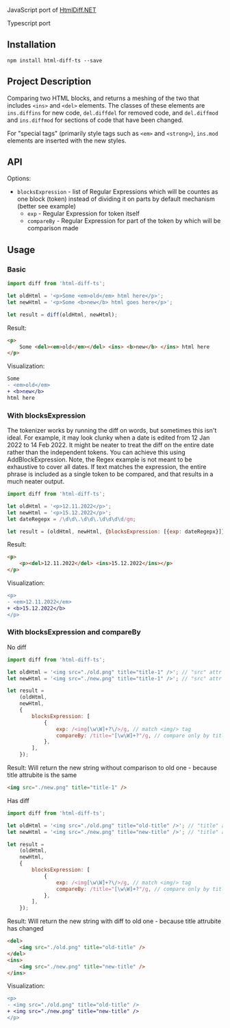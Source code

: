 JavaScript port of [HtmlDiff.NET](https://github.com/Rohland/htmldiff.net)

Typescript port

## Installation

`npm install html-diff-ts --save`

## Project Description

Comparing two HTML blocks, and returns a meshing of the two that includes `<ins>` and `<del>` elements. The classes of these elements are `ins.diffins` for new code, `del.diffdel` for removed code, and `del.diffmod` and `ins.diffmod` for sections of code that have been changed.

For "special tags" (primarily style tags such as `<em>` and `<strong>`), `ins.mod` elements are inserted with the new styles.

## API

Options:

-   `blocksExpression` - list of Regular Expressions which will be countes as one block (token) instead of dividing it on parts by default mechanism (better see example)
    -   `exp` - Regular Expression for token itself
    -   `compareBy` - Regular Expression for part of the token by which will be comparison made

## Usage

### Basic

```javascript
import diff from 'html-diff-ts';

let oldHtml = '<p>Some <em>old</em> html here</p>';
let newHtml = '<p>Some <b>new</b> html goes here</p>';

let result = diff(oldHtml, newHtml);
```

Result:

```html
<p>
    Some <del><em>old</em></del> <ins> <b>new</b> </ins> html here
</p>
```

Visualization:

```diff
Some
- <em>old</em>
+ <b>new</b>
html here
```

### With blocksExpression

The tokenizer works by running the diff on words, but sometimes this isn't ideal. For example, it may look clunky when a date is edited from 12 Jan 2022 to 14 Feb 2022. It might be neater to treat the diff on the entire date rather than the independent tokens.
You can achieve this using AddBlockExpression. Note, the Regex example is not meant to be exhaustive to cover all dates. If text matches the expression, the entire phrase is included as a single token to be compared, and that results in a much neater output.

```javascript
import diff from 'html-diff-ts';

let oldHtml = '<p>12.11.2022</p>';
let newHtml = '<p>15.12.2022</p>';
let dateRegepx = /\d\d\.\d\d\.\d\d\d\d/gm;

let result = (oldHtml, newHtml, {blocksExpression: [{exp: dateRegepx}]});
```

Result:

```html
<p>
    <p><del>12.11.2022</del> <ins>15.12.2022</ins></p>
</p>
```

Visualization:

```diff
<p>
- <em>12.11.2022</em>
+ <b>15.12.2022</b>
</p>
```

### With blocksExpression and compareBy
No diff
```javascript
import diff from 'html-diff-ts';

let oldHtml = '<img src="./old.png" title="title-1" />'; // "src" attr is different but "title" - is the same
let newHtml = '<img src="./new.png" title="title-1" />'; // "src" attr is different but "title" - is the same

let result =
    (oldHtml,
    newHtml,
    {
        blocksExpression: [
            {
                exp: /<img[\w\W]+?\/>/g, // match <img/> tag
                compareBy: /title="[\w\W]+?"/g, // compare only by title="" attribute
            },
        ],
    });
```

Result:
Will return the new string without comparison to old one - because title attrubite is the same

```html
<img src="./new.png" title="title-1" />
```

Has diff
```javascript
import diff from 'html-diff-ts';

let oldHtml = '<img src="./old.png" title="old-title" />'; // "title" attr is different
let newHtml = '<img src="./new.png" title="new-title" />'; // "title" attr is different

let result =
    (oldHtml,
    newHtml,
    {
        blocksExpression: [
            {
                exp: /<img[\w\W]+?\/>/g, // match <img/> tag
                compareBy: /title="[\w\W]+?"/g, // compare only by title="" attribute
            },
        ],
    });
```

Result:
Will return the new string with diff to old one - because title attrubite has changed

```html
<del>
    <img src="./old.png" title="old-title" />
</del>
<ins>
    <img src="./new.png" title="new-title" />
</ins>
```

Visualization:

```diff
<p>
- <img src="./old.png" title="old-title" />
+ <img src="./new.png" title="new-title" />
</p>
```
